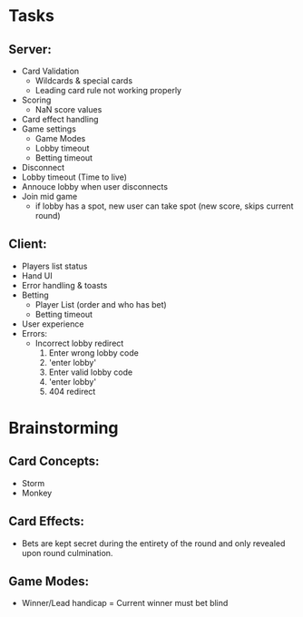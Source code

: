 # Tasks
## Server:
+ Card Validation
    - Wildcards & special cards
    - Leading card rule not working properly
+ Scoring
    - NaN score values
+ Card effect handling
+ Game settings
    - Game Modes
    - Lobby timeout
    - Betting timeout
+ Disconnect
+ Lobby timeout (Time to live)
+ Annouce lobby when user disconnects
+ Join mid game
    - if lobby has a spot, new user can take spot (new score, skips current round)

## Client:
+ Players list status
+ Hand UI
+ Error handling & toasts
+ Betting
    - Player List (order and who has bet)
    - Betting timeout
+ User experience
+ Errors:
    + Incorrect lobby redirect 
        1) Enter wrong lobby code 
        2) 'enter lobby'
        3) Enter valid lobby code
        4) 'enter lobby'
        5) 404 redirect

# Brainstorming
## Card Concepts:
+ Storm
+ Monkey

## Card Effects:
+ Bets are kept secret during the entirety of the round and only revealed upon round culmination.

## Game Modes:
+ Winner/Lead handicap = Current winner must bet blind